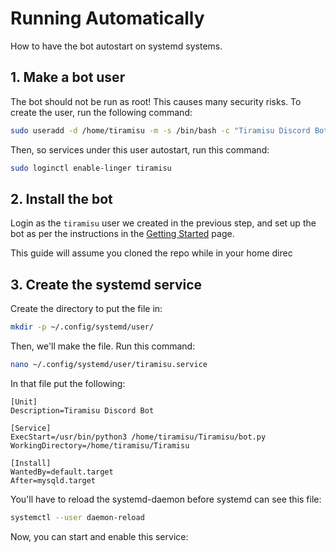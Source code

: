 # Running Automatically
How to have the bot autostart on systemd systems.

## 1. Make a bot user
The bot should not be run as root! This causes many security risks. To create the user, run the following command:
```bash
sudo useradd -d /home/tiramisu -m -s /bin/bash -c "Tiramisu Discord Bot" tiramisu
```
Then, so services under this user autostart, run this command:
```bash
sudo loginctl enable-linger tiramisu
```

## 2. Install the bot
Login as the `tiramisu` user we created in the previous step, and set up the bot as per the instructions in the [Getting Started](getting-started.md) page.

This guide will assume you cloned the repo while in your home direc

## 3. Create the systemd service
Create the directory to put the file in:
```bash
mkdir -p ~/.config/systemd/user/
```
Then, we'll make the file. Run this command:
```bash
nano ~/.config/systemd/user/tiramisu.service
```
In that file put the following:

```
[Unit]
Description=Tiramisu Discord Bot

[Service]
ExecStart=/usr/bin/python3 /home/tiramisu/Tiramisu/bot.py
WorkingDirectory=/home/tiramisu/Tiramisu

[Install]
WantedBy=default.target
After=mysqld.target
```
You'll have to reload the systemd-daemon before systemd can see this file:
```bash
systemctl --user daemon-reload
```
Now, you can start and enable this service:

